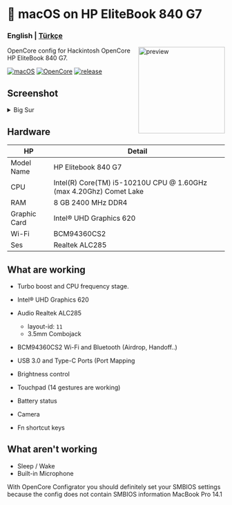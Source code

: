 <!-- omit in toc -->
#  macOS on HP EliteBook 840 G7

<h3> 
    English |
    <a href="https://github.com/relaxewdy/Thinkpad-E570-Hackintosh-OpenCore/blob/main/README-tr.md">Türkçe</a>
</h3>

<img align="right" src="https://i.loli.net/2021/02/17/KqIEFsp6SjneLTY.png" width="200px" alt="preview">

OpenCore config for Hackintosh OpenCore HP EliteBook 840 G7.

[![macOS](https://img.shields.io/badge/macOS-11.0.1-orange)](https://www.apple.com/tr/macos/big-sur/)
[![OpenCore](https://img.shields.io/badge/OpenCore-0.6.6-9cf)](https://github.com/acidanthera/OpenCorePkg)
[![release](https://img.shields.io/badge/download-lastest%20version-blue.svg)](https://github.com/relaxewdy/HP-EliteBook-840-G7-Hackintosh/releases)

## Screenshot
<details>
<summary>Big Sur</summary>

![]()

</details>

<!-- omit in toc -->
## Hardware

| **HP** | Detail                                                  |
| ------------------- | ------------------------------------------- |
| Model Name      | HP Elitebook 840 G7      |
| CPU              | Intel(R) Core(TM) i5-10210U CPU @ 1.60GHz (max 4.20Ghz) Comet Lake             |
| RAM           | 8 GB 2400 MHz DDR4    |
| Graphic Card | Intel® UHD Graphics 620                     |
| Wi-Fi             | BCM94360CS2 |
| Ses       | Realtek ALC285                       |

## What are working

- Turbo boost and CPU frequency stage.

- Intel® UHD Graphics 620

- Audio Realtek ALC285 
  - layout-id: `11`
  - 3.5mm Combojack

- BCM94360CS2 Wi-Fi and Bluetooth (Airdrop, Handoff..)

- USB 3.0 and Type-C Ports (Port Mapping

- Brightness control

- Touchpad (14 gestures are working)

- Battery status

- Camera

- Fn shortcut keys

## What aren't working

- Sleep / Wake
- Built-in Microphone
 
With OpenCore Configrator you should definitely set your SMBIOS settings because the config does not contain SMBIOS information MacBook Pro 14.1
